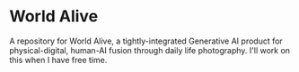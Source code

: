 # World Alive

A repository for World Alive, a tightly-integrated Generative AI product for physical-digital, human-AI fusion through daily life photography. I'll work on this when I have free time.